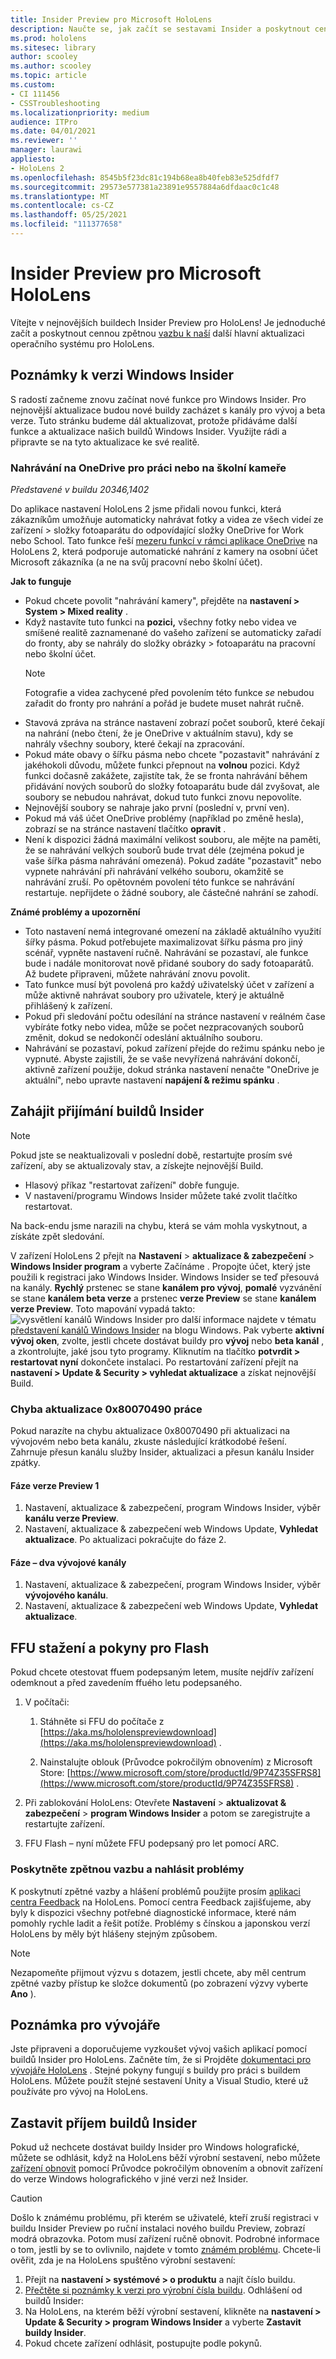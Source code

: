 ```yaml
---
title: Insider Preview pro Microsoft HoloLens
description: Naučte se, jak začít se sestavami Insider a poskytnout cennou zpětnou vazbu k naší další hlavní aktualizaci operačního systému pro HoloLens.
ms.prod: hololens
ms.sitesec: library
author: scooley
ms.author: scooley
ms.topic: article
ms.custom:
- CI 111456
- CSSTroubleshooting
ms.localizationpriority: medium
audience: ITPro
ms.date: 04/01/2021
ms.reviewer: ''
manager: laurawi
appliesto:
- HoloLens 2
ms.openlocfilehash: 8545b5f23dc81c194b68ea8b40feb83e525dfdf7
ms.sourcegitcommit: 29573e577381a23891e9557884a6dfdaac0c1c48
ms.translationtype: MT
ms.contentlocale: cs-CZ
ms.lasthandoff: 05/25/2021
ms.locfileid: "111377658"
---
```

# <a name="insider-preview-for-microsoft-hololens"></a>Insider Preview pro Microsoft HoloLens

Vítejte v nejnovějších buildech Insider Preview pro HoloLens! Je jednoduché začít a poskytnout cennou zpětnou [vazbu k naší](hololens-insider.md#start-receiving-insider-builds) další hlavní aktualizaci operačního systému pro HoloLens.

## <a name="windows-insider-release-notes"></a>Poznámky k verzi Windows Insider

S radostí začneme znovu začínat nové funkce pro Windows Insider. Pro nejnovější aktualizace budou nové buildy zacházet s kanály pro vývoj a beta verze. Tuto stránku budeme dál aktualizovat, protože přidáváme další funkce a aktualizace našich buildů Windows Insider. Využijte rádi a připravte se na tyto aktualizace ke své realitě. 

### <a name="onedrive-for-work-or-school-camera-roll-upload"></a>Nahrávání na OneDrive pro práci nebo na školní kameře

*Představené v buildu 20346,1402*

Do aplikace nastavení HoloLens 2 jsme přidali novou funkci, která zákazníkům umožňuje automaticky nahrávat fotky a videa ze všech videí ze zařízení > složky fotoaparátu do odpovídající složky OneDrive for Work nebo School. Tato funkce řeší [mezeru funkcí v rámci aplikace OneDrive](holographic-photos-and-videos.md#share-your-mixed-reality-photos-and-videos) na HoloLens 2, která podporuje automatické nahrání z kamery na osobní účet Microsoft zákazníka (a ne na svůj pracovní nebo školní účet).

**Jak to funguje**

- Pokud chcete povolit "nahrávání kamery", přejděte na **nastavení > System > Mixed reality** .
- Když nastavíte tuto funkci na **pozici,** všechny fotky nebo videa ve smíšené realitě zaznamenané do vašeho zařízení se automaticky zařadí do fronty, aby se nahrály do složky obrázky > fotoaparátu na pracovní nebo školní účet.
    >[!NOTE]
    >Fotografie a videa zachycené před povolením této funkce *se* nebudou zařadit do fronty pro nahrání a pořád je budete muset nahrát ručně.
- Stavová zpráva na stránce nastavení zobrazí počet souborů, které čekají na nahrání (nebo čtení, že je OneDrive v aktuálním stavu), kdy se nahrály všechny soubory, které čekají na zpracování.
- Pokud máte obavy o šířku pásma nebo chcete "pozastavit" nahrávání z jakéhokoli důvodu, můžete funkci přepnout na **volnou** pozici. Když funkci dočasně zakážete, zajistíte tak, že se fronta nahrávání během přidávání nových souborů do složky fotoaparátu bude dál zvyšovat, ale soubory se nebudou nahrávat, dokud tuto funkci znovu nepovolíte.
- Nejnovější soubory se nahraje jako první (poslední v, první ven).
- Pokud má váš účet OneDrive problémy (například po změně hesla), zobrazí se na stránce nastavení tlačítko **opravit** .
- Není k dispozici žádná maximální velikost souboru, ale mějte na paměti, že se nahrávání velkých souborů bude trvat déle (zejména pokud je vaše šířka pásma nahrávání omezená). Pokud zadáte "pozastavit" nebo vypnete nahrávání při nahrávání velkého souboru, okamžitě se nahrávání zruší. Po opětovném povolení této funkce se nahrávání restartuje. nepřijdete o žádné soubory, ale částečné nahrání se zahodí.

**Známé problémy a upozornění**

- Toto nastavení nemá integrované omezení na základě aktuálního využití šířky pásma. Pokud potřebujete maximalizovat šířku pásma pro jiný scénář, vypněte nastavení ručně. Nahrávání se pozastaví, ale funkce bude i nadále monitorovat nově přidané soubory do sady fotoaparátů. Až budete připraveni, můžete nahrávání znovu povolit.
- Tato funkce musí být povolená pro každý uživatelský účet v zařízení a může aktivně nahrávat soubory pro uživatele, který je aktuálně přihlášený k zařízení.
- Pokud při sledování počtu odesílání na stránce nastavení v reálném čase vybíráte fotky nebo videa, může se počet nezpracovaných souborů změnit, dokud se nedokončí odeslání aktuálního souboru.
- Nahrávání se pozastaví, pokud zařízení přejde do režimu spánku nebo je vypnuté. Abyste zajistili, že se vaše nevyřízená nahrávání dokončí, aktivně zařízení použije, dokud stránka nastavení nenačte "OneDrive je aktuální", nebo upravte nastavení **napájení & režimu spánku** .

## <a name="start-receiving-insider-builds"></a>Zahájit přijímání buildů Insider
> [!NOTE]
> Pokud jste se neaktualizovali v poslední době, restartujte prosím své zařízení, aby se aktualizovaly stav, a získejte nejnovější Build.
> - Hlasový příkaz "restartovat zařízení" dobře funguje. 
> - V nastavení/programu Windows Insider můžete také zvolit tlačítko restartovat.
>
> Na back-endu jsme narazili na chybu, která se vám mohla vyskytnout, a získáte zpět sledování.

V zařízení HoloLens 2 přejít na **Nastavení**  >  **aktualizace & zabezpečení**  >  **Windows Insider program** a vyberte Začínáme . Propojte účet, který jste použili k registraci jako Windows Insider.
Windows Insider se teď přesouvá na kanály. **Rychlý** prstenec se stane **kanálem pro vývoj**, **pomalé** vyzvánění se stane **kanálem beta verze** a prstenec **verze Preview** se stane **kanálem verze Preview**. Toto mapování vypadá takto: ![ vysvětlení kanálů Windows Insider ](images/WindowsInsiderChannels.png) pro další informace najdete v tématu [představení kanálů Windows Insider](https://blogs.windows.com/windowsexperience/2020/06/15/introducing-windows-insider-channels) na blogu Windows.
Pak vyberte **aktivní vývoj oken**, zvolte, jestli chcete dostávat buildy pro **vývoj** nebo **beta kanál** , a zkontrolujte, jaké jsou tyto programy.
Kliknutím na tlačítko **potvrdit > restartovat nyní** dokončete instalaci. Po restartování zařízení přejít na **nastavení > Update & Security > vyhledat aktualizace** a získat nejnovější Build.
### <a name="update-error-0x80070490-work-around"></a>Chyba aktualizace 0x80070490 práce
Pokud narazíte na chybu aktualizace 0x80070490 při aktualizaci na vývojovém nebo beta kanálu, zkuste následující krátkodobé řešení. Zahrnuje přesun kanálu služby Insider, aktualizaci a přesun kanálu Insider zpátky.
#### <a name="stage-one---release-preview"></a>Fáze verze Preview 1
1.  Nastavení, aktualizace & zabezpečení, program Windows Insider, výběr **kanálu verze Preview**.
2.  Nastavení, aktualizace & zabezpečení web Windows Update, **Vyhledat aktualizace**. Po aktualizaci pokračujte do fáze 2.
#### <a name="stage-two---dev-channel"></a>Fáze – dva vývojové kanály
1. Nastavení, aktualizace & zabezpečení, program Windows Insider, výběr **vývojového kanálu**.
2. Nastavení, aktualizace & zabezpečení web Windows Update, **Vyhledat aktualizace**.
## <a name="ffu-download-and-flash-directions"></a>FFU stažení a pokyny pro Flash
Pokud chcete otestovat ffuem podepsaným letem, musíte nejdřív zařízení odemknout a před zavedením ffuého letu podepsaného.
1. V počítači:
    1. Stáhněte si FFU do počítače z [https://aka.ms/hololenspreviewdownload](https://aka.ms/hololenspreviewdownload) .
    
    1. Nainstalujte oblouk (Průvodce pokročilým obnovením) z Microsoft Store: [https://www.microsoft.com/store/productId/9P74Z35SFRS8](https://www.microsoft.com/store/productId/9P74Z35SFRS8) .
    
1. Při zablokování HoloLens: Otevřete **Nastavení**  >  **aktualizovat & zabezpečení**  >  **program Windows Insider** a potom se zaregistrujte a restartujte zařízení.
1. FFU Flash – nyní můžete FFU podepsaný pro let pomocí ARC.
### <a name="provide-feedback-and-report-issues"></a>Poskytněte zpětnou vazbu a nahlásit problémy
K poskytnutí zpětné vazby a hlášení problémů použijte prosím [aplikaci centra Feedback](hololens-feedback.md) na HoloLens. Pomocí centra Feedback zajišťujeme, aby byly k dispozici všechny potřebné diagnostické informace, které nám pomohly rychle ladit a řešit potíže.  Problémy s čínskou a japonskou verzí HoloLens by měly být hlášeny stejným způsobem.
> [!NOTE]
> Nezapomeňte přijmout výzvu s dotazem, jestli chcete, aby měl centrum zpětné vazby přístup ke složce dokumentů (po zobrazení výzvy vyberte **Ano** ).
## <a name="note-for-developers"></a>Poznámka pro vývojáře
Jste připraveni a doporučujeme vyzkoušet vývoj vašich aplikací pomocí buildů Insider pro HoloLens.  Začněte tím, že si Projděte [dokumentaci pro vývojáře HoloLens](https://developer.microsoft.com/windows/mixed-reality/development) . Stejné pokyny fungují s buildy pro práci s buildem HoloLens.  Můžete použít stejné sestavení Unity a Visual Studio, které už používáte pro vývoj na HoloLens.
## <a name="stop-receiving-insider-builds"></a>Zastavit příjem buildů Insider
Pokud už nechcete dostávat buildy Insider pro Windows holografické, můžete se odhlásit, když na HoloLens běží výrobní sestavení, nebo můžete [zařízení obnovit](hololens-recovery.md) pomocí Průvodce pokročilým obnovením a obnovit zařízení do verze Windows holografického v jiné verzi než Insider.
> [!CAUTION]
> Došlo k známému problému, při kterém se uživatelé, kteří zruší registraci v buildu Insider Preview po ruční instalaci nového buildu Preview, zobrazí modrá obrazovka. Potom musí zařízení ručně obnovit. Podrobné informace o tom, jestli by se to ovlivnilo, najdete v tomto [známém problému](https://docs.microsoft.com/hololens/hololens-known-issues?source=docs#blue-screen-is-shown-after-unenrolling-from-insider-preview-builds-on-a-device-reflashed-with-a-insider-build).
Chcete-li ověřit, zda je na HoloLens spuštěno výrobní sestavení:
1. Přejít na **nastavení > systémové > o produktu** a najít číslo buildu.
1. [Přečtěte si poznámky k verzi pro výrobní čísla buildu](hololens-release-notes.md).
Odhlášení od buildů Insider:
1. Na HoloLens, na kterém běží výrobní sestavení, klikněte na **nastavení > Update & Security > program Windows Insider** a vyberte **Zastavit buildy Insider**.
1. Pokud chcete zařízení odhlásit, postupujte podle pokynů.

